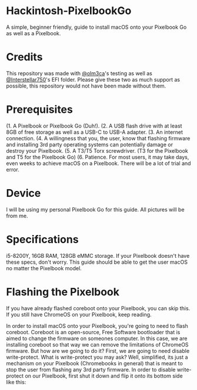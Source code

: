 # Hackintosh-PixelbookGo
A simple, beginner friendly, guide to install macOS onto your Pixelbook Go as well as a Pixelbook.

# Credits
This repository was made with [@olm3ca](https://github.com/olm3ca)'s testing as well as [@Interstellar750](https://github.com/Interstellar750)'s EFI folder. Please give these two as much support as possible, this repository would not have been made without them.

# Prerequisites
(1.   A Pixelbook or Pixelbook Go (Duh!).
(2.   A USB flash drive with at least 8GB of free storage as well as a USB-C to USB-A adapter.
(3.   An internet connection.
(4.   A willingness that you, the user, know that flashing firmware and installing 3rd party operating systems can potentially damage or destroy your Pixelbook.
(5.   A T3/T5 Torx screwdriver. (T3 for the Pixelbook and T5 for the Pixelbook Go)
(6.   Patience. For most users, it may take days, even weeks to achieve macOS on a Pixelbook. There will be a lot of trial and error.

# Device
I will be using my personal Pixelbook Go for this guide. All pictures will be from me.

# Specifications
i5-8200Y, 16GB RAM, 128GB eMMC storage.
If your Pixelbook doesn't have these specs, don't worry. This guide should be able to get the user macOS no matter the Pixelbook model.

# Flashing the Pixelbook
If you have already flashed coreboot onto your Pixelbook, you can skip this. If you still have ChromeOS on your Pixelbook, keep reading.

In order to install macOS onto your Pixelbook, you're going to need to flash coreboot. Coreboot is an open-source, Free Software bootloader that is aimed to change the firmware on someones computer. In this case, we are installing coreboot so that way we can remove the limitations of ChromeOS firmware. But how are we going to do it? First, we are going to need disable write-protect. What is write-protect you may ask? Well, simplified, its just a mechanism on your Pixelbook (Chromebooks in general) that is meant to stop the user from flashing any 3rd party firmware. In order to disable write-protect on our Pixelbook, first shut it down and flip it onto its bottom side like this:
